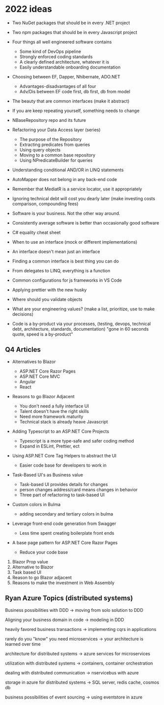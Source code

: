 # 2022 ideas

- Two NuGet packages that should be in every .NET project

- Two npm packages that should be in every Javascript project

- Four things all well engineered software contains

  - Some kind of DevOps pipeline
  - Strongly enforced coding standards
  - A clearly defined architecture, whatever it is
  - Easily understandable onboarding documentation

- Choosing between EF, Dapper, Nhibernate, ADO.NET

  - Advantages-disadvantages of all four
  - Adv/Dis between EF code first, db first, db from model

- The beauty that are common interfaces (make it abstract)

- If you are keep repeating yourself, something needs to change

- NBaseRepository repo and its future

- Refactoring your Data Access layer (series)

  - The purpose of the Repository
  - Extracting predicates from queries
  - Using query objects
  - Moving to a common base repository
  - Using NPredicateBuilder for queries

- Understanding conditional AND/OR in LINQ statements

- AutoMapper does not belong in any back-end code

- Remember that MediatR is a service locator, use it appropriately

- Ignoring technical debt will cost you dearly later (make investing costs comparison, compounding fees)

- Software is your business. Not the other way around.

- Consistently average software is better than occasionally good software

- C# equality cheat sheet

- When to use an interface (mock or different implementations)

- An interface doesn't mean just an interface

- Finding a common interface is best thing you can do

- From delegates to LINQ, everything is a function

- Common configurations for js frameworks in VS Code

- Applying prettier with the new husky

- Where should you validate objects

- What are your engineering values? (make a list, prioritize, use to make decisions)

- Code is a by-product via your processes, (testing, devops, technical debt, architecture, standards, documentation) "gone in 60 seconds quote, speed is a by-product"

## Q4 Articles

- Alternatives to Blazor

  - ASP.NET Core Razor Pages
  - ASP.NET Core MVC
  - Angular
  - React

- Reasons to go Blazor Adjacent

  - You don't need a fully interface UI
  - Talent doesn't have the right skills
  - Need more framework maturity
  - Technical stack is already heave Javascript

- Adding Typescript to an ASP.NET Core Projects

  - Typescript is a more type-safe and safer coding method
  - Expand in ESLint, Prettier, ect

- Using ASP.NET Core Tag Helpers to abstract the UI

  - Easier code base for developers to work in

- Task-Based UI's as Business value

  - Task-based UI provides details for changes
  - person changes address/card means changes in behavior
  - Three part of refactoring to task-based UI

- Custom colors in Bulma

  - adding secondary and tertiary colors in bulma

- Leverage front-end code generation from Swagger

  - Less time spent creating boilerplate front ends

- A base page pattern for ASP.NET Core Razor Pages
  - Reduce your code base

1. Blazor Prop value
2. Alternative to Blazor
3. Task based UI
4. Reason to go Blazor adjacent
5. Reasons to make the investment in Web Assembly

## Ryan Azure Topics (distributed systems)

Business possibilities with DDD -> moving from solo solution to DDD

Aligning your business domain in code -> modeling in DDD

heavily favored business transactions -> implementing cqrs in applications

rarely do you "know" you need microservices -> your architecture is learned over time

architecture for distributed systems -> azure services for microservices

utilization with distributed systems -> containers, container orchestration

dealing with distributed communication -> nservicebus with azure

storage in azure for distributed systems -> SQL server, redis cache, cosmos db

business possibilities of event sourcing -> using eventstore in azure

